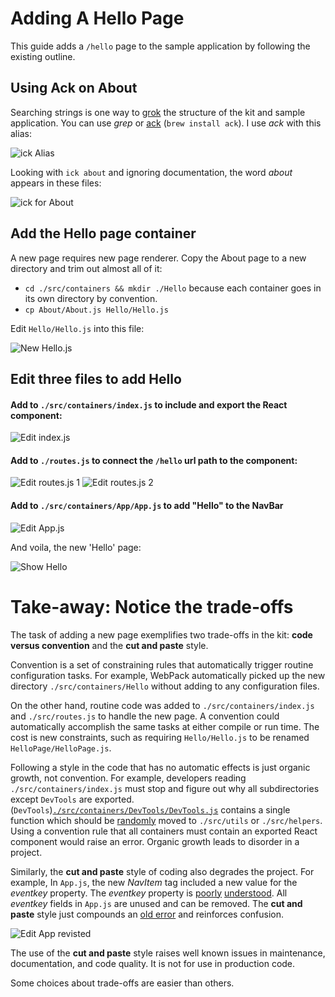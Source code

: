 # Adding A Hello Page

This guide adds a `/hello` page to the sample application by 
following the existing outline.

## Using Ack on About

Searching strings is one way to [grok](https://en.wikipedia.org/wiki/Grok) the structure
of the kit and sample application.   You can use *grep* or [ack](http://beyondgrep.com) (`brew install ack`).
I use *ack* with this alias:

![ick Alias](ick_alias.png)

Looking with `ick about` and ignoring documentation, the word *about* appears in these files:

![ick for About](ick_about.png)

## Add the Hello page container

A new page requires new page renderer.  Copy the About page to a 
new directory and trim out almost all of it:

*  `cd ./src/containers && mkdir ./Hello` because each container goes in its own 
    directory by convention.
*  `cp About/About.js Hello/Hello.js`

Edit `Hello/Hello.js` into this file:

![New Hello.js](new_hello.png)



## Edit three files to add Hello

#### Add to `./src/containers/index.js` to include and export the React component:

![Edit index.js](edit_index.png)

#### Add to `./routes.js` to connect the `/hello` url path to the component:

![Edit routes.js 1](edit_route1.png)
![Edit routes.js 2](edit_route2.png)

#### Add to `./src/containers/App/App.js` to add "Hello" to the NavBar

![Edit App.js](edit_app.png)

And voila, the new 'Hello' page:

![Show Hello](show_hello.png)

# Take-away:  Notice the trade-offs

The task of adding a new page exemplifies two trade-offs in the kit:
**code versus convention** and the **cut and paste** style.

Convention is a set of constraining rules that automatically trigger
routine configuration tasks.  For example, WebPack automatically picked up the 
new directory `./src/containers/Hello` without adding to any configuration files.

On the other hand, routine code was added to `./src/containers/index.js` and 
`./src/routes.js` to handle the new page.  A convention could automatically
accomplish the same tasks at either compile or run time.  The cost is new 
constraints, such as requiring `Hello/Hello.js` to be renamed
`HelloPage/HelloPage.js`.

Following a style in the code that has no automatic effects is just organic
growth, not convention.  For example, developers reading `./src/containers/index.js`
must stop and figure out why all subdirectories except `DevTools` are exported.
(`DevTools`)[`./src/containers/DevTools/DevTools.js`](https://github.com/gimdongwoo/react-redux-universal-hot-boilerplate/blob/master/src/containers/DevTools/DevTools.js)
contains a single function which should be
[randomly](https://github.com/erikras/react-redux-universal-hot-example/issues/808)
moved to `./src/utils` or `./src/helpers`.  Using a convention rule that all 
containers must contain an exported React component would raise an error.
Organic growth leads to disorder in a project.

Similarly, the **cut and paste** style of coding also degrades the project.
For example, In `App.js`, the new *NavItem* tag included a new value for the
*eventkey* property.  The *eventkey*  property is
[poorly](https://github.com/react-bootstrap/react-bootstrap/issues/320)
[understood](https://github.com/react-bootstrap/react-bootstrap/issues/432).
All *eventkey* fields in `App.js` are unused and can be removed.  The 
**cut and paste** style just compounds an
[old error](https://github.com/gimdongwoo/react-redux-universal-hot-boilerplate/commit/d67a79c1e7da5367dc8922019ca726e69d56bf0e)
and reinforces confusion.

![Edit App revisted](edit_app2.png)

The use of the **cut and paste** style raises well known issues in
maintenance, documentation, and code quality.  It is not for use in
production code.  

Some choices about trade-offs are easier than others.

